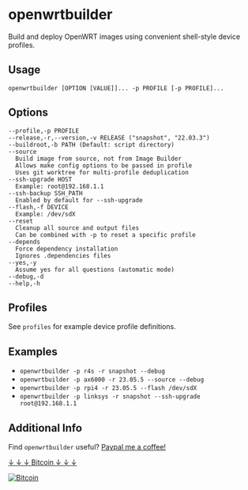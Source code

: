# openwrtbuilder

Build and deploy OpenWRT images using convenient shell-style device profiles.

## Usage

`openwrtbuilder [OPTION [VALUE]]... -p PROFILE [-p PROFILE]...`

## Options

```(text)
--profile,-p PROFILE
--release,-r,--version,-v RELEASE ("snapshot", "22.03.3")
--buildroot,-b PATH (Default: script directory)
--source
  Build image from source, not from Image Builder
  Allows make config options to be passed in profile
  Uses git worktree for multi-profile deduplication
--ssh-upgrade HOST
  Example: root@192.168.1.1
--ssh-backup SSH_PATH
  Enabled by default for --ssh-upgrade
--flash,-f DEVICE
  Example: /dev/sdX
--reset
  Cleanup all source and output files
  Can be combined with -p to reset a specific profile
--depends
  Force dependency installation
  Ignores .dependencies files
--yes,-y
  Assume yes for all questions (automatic mode)
--debug,-d
--help,-h
```

## Profiles

See `profiles` for example device profile definitions.

## Examples

* `openwrtbuilder -p r4s -r snapshot --debug`
* `openwrtbuilder -p ax6000 -r 23.05.5 --source --debug`
* `openwrtbuilder -p rpi4 -r 23.05.5 --flash /dev/sdX`
* `openwrtbuilder -p linksys -r snapshot --ssh-upgrade root@192.168.1.1`

## Additional Info

Find `openwrtbuilder` useful? [Paypal me a coffee!](https://paypal.me/bryanroessler)

[↓ ↓ ↓ Bitcoin ↓ ↓ ↓](bitcoin:bc1q7wy0kszjavgcrvkxdg7mf3s6rh506rasnhfa4a)

[![Bitcoin](https://repos.bryanroessler.com/files/bc1q7wy0kszjavgcrvkxdg7mf3s6rh506rasnhfa4a.png)](bitcoin:bc1q7wy0kszjavgcrvkxdg7mf3s6rh506rasnhfa4a)
